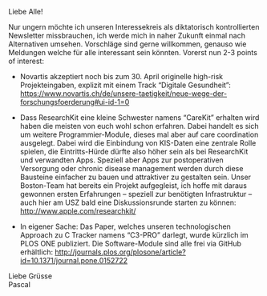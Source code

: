 Liebe Alle!

Nur ungern möchte ich unseren Interessekreis als diktatorisch kontrollierten Newsletter missbrauchen, ich werde mich in naher Zukunft einmal nach Alternativen umsehen.
Vorschläge sind gerne willkommen, genauso wie Meldungen welche für alle interessant sein könnten.
Vorerst nun 2-3 points of interest:

- Novartis akzeptiert noch bis zum 30. April originelle high-risk Projekteingaben, explizit mit einem Track “Digitale Gesundheit”:
	https://www.novartis.ch/de/unsere-taetigkeit/neue-wege-der-forschungsfoerderung#ui-id-1=0

- Dass ResearchKit eine kleine Schwester namens “CareKit” erhalten wird haben die meisten von euch wohl schon erfahren.
	Dabei handelt es sich um weitere Programmier-Module, dieses mal aber auf care coordination ausgelegt.
	Dabei wird die Einbindung von KIS-Daten eine zentrale Rolle spielen, die Eintritts-Hürde dürfte also höher sein als bei ResearchKit und verwandten Apps.
	Speziell aber Apps zur postoperativen Versorgung oder chronic disease management werden durch diese Bausteine einfacher zu bauen und attraktiver zu gestalten sein.
	Unser Boston-Team hat bereits ein Projekt aufgegleist, ich hoffe mit daraus gewonnen ersten Erfahrungen – speziell zur benötigten Infrastruktur – auch hier am USZ bald eine Diskussionsrunde starten zu können:
	http://www.apple.com/researchkit/

- In eigener Sache: Das Paper, welches unseren technologischen Approach zu C Tracker namens “C3-PRO” darlegt, wurde kürzlich im PLOS ONE publiziert.
	Die Software-Module sind alle frei via GitHub erhältlich:
	http://journals.plos.org/plosone/article?id=10.1371/journal.pone.0152722

Liebe Grüsse  
Pascal
